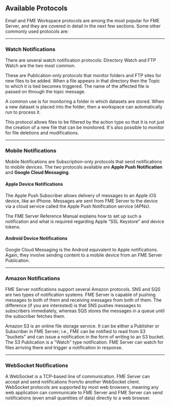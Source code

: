 ## Available Protocols ##

Email and FME Workspace protocols are among the most popular for FME Server, and they are covered in detail in the next few sections. Some other commonly used protocols are:

---

### Watch Notifications ###

There are several watch notification protocols: Directory Watch and FTP Watch are the two most common.

These are Publication-only protocols that monitor folders and FTP sites for new files to be added. When a file appears in that directory then the Topic to which it is tied becomes triggered. The name of the affected file is passed on through the topic message.

A common use is for monitoring a folder in which datasets are stored. When a new dataset is placed into the folder, then a workspace can automatically run to process it.

This protocol allows files to be filtered by the action type so that it is not just the creation of a new file that can be monitored. It's also possible to monitor for file deletions and modifications.

---

### Mobile Notifications ###

Mobile Notifications are Subscription-only protocols that send notifications to mobile devices. The two protocols available are **Apple Push Notification** and **Google Cloud Messaging**.

#### Apple Device Notifications ####

The Apple Push Subscriber allows delivery of messages to an Apple iOS device, like an iPhone.
Messages are sent from FME Server to the device via a cloud service called the Apple Push Notification service (APNs).

The FME Server Reference Manual explains how to set up such a notification and what is required regarding Apple “SSL Keystore” and device tokens.

#### Android Device Notifications ####

Google Cloud Messaging is the Android equivalent to Apple notifications. Again, they involve sending content to a mobile device from an FME Server Publication.

---

### Amazon Notifications ###

FME Server notifications support several Amazon protocols. SNS and SQS are two types of notification systems. FME Server is capable of pushing messages to both of them and receiving messages from both of them. The difference (if you are interested) is that SNS pushes messages to subscribers immediately, whereas SQS stores the messages in a queue until the subscriber fetches them.

Amazon S3 is an online file storage service. It can be either a Publisher or Subscriber in FME Server; i.e., FME can be notified to read from S3 "buckets" and can issue a notification in the form of writing to an S3 bucket. The S3 Publication is a "Watch" type notification. FME Server can watch for files arriving there and trigger a notification in response.

---

### WebSocket Notifications ###

A WebSocket is a TCP-based line of communication. FME Server can accept and send notifications from/to another WebSocket client. WebSocket protocols are supported by most web browsers, meaning any web application can communicate to FME Server and FME Server can send notifications (even small quantities of data) directly to a web browser.
